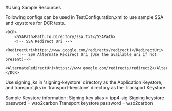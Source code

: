 #Using Sample Resources

Following configs can be used in TestConfiguration.xml to use sample SSA and keystores for DCR tests.

    <DCR>
        <SSAPath>Path.To.Directory/ssa.txt</SSAPath>
        <!-- SSA Redirect Uri -->
        <RedirectUri>https://www.google.com/redirects/redirect1</RedirectUri>
         <!-- SSA Alternate Redirect Uri (Use the available uri if not present)-->
         <AlternateRedirectUri>https://www.google.com/redirects/redirect2</AlternateRedirectUri>
    </DCR>
    
Use signing.jks in 'signing-keystore' directory as the Application Keystore, and transport.jks in 'transport-keystore' 
directory as the Transport Keystore.

Sample Keystore information:
    Signing key alias = tpp4-sig
    Signing keystore password = wso2carbon
    Transport keystore password = wso2carbon

